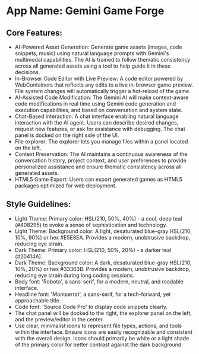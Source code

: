 # **App Name**: Gemini Game Forge

## Core Features:

- AI-Powered Asset Generation: Generate game assets (images, code snippets, music) using natural language prompts with Gemini's multimodal capabilities. The AI is trained to follow thematic consistency across all generated assets using a tool to help guide it in these decisions.
- In-Browser Code Editor with Live Preview: A code editor powered by WebContainers that reflects any edits to a live in-browser game preview. File system changes will automatically trigger a hot-reload of the game.
- AI-Assisted Code Modification: The Gemini AI will make context-aware code modifications in real time using Gemini code generation and execution capabilities, and based on conversation and system state.
- Chat-Based Interaction: A chat interface enabling natural language interaction with the AI agent. Users can describe desired changes, request new features, or ask for assistance with debugging. The chat panel is docked on the right side of the UI.
- File explorer: The explorer lets you manage files within a panel located on the left.
- Context Preservation: The AI maintains a continuous awareness of the conversation history, project context, and user preferences to provide personalized assistance and ensure thematic consistency across all generated assets.
- HTML5 Game Export: Users can export generated games as HTML5 packages optimized for web deployment.

## Style Guidelines:

- Light Theme: Primary color: HSL(210, 50%, 40%) - a cool, deep teal (#408295) to evoke a sense of sophistication and technology.
- Light Theme: Background color: A light, desaturated blue-gray HSL(210, 10%, 90%) or hex #E5E8EA. Provides a modern, unobtrusive backdrop, reducing eye strain.
- Dark Theme: Primary color: HSL(210, 50%, 20%) - a darker teal (#20414A).
- Dark Theme: Background color: A dark, desaturated blue-gray HSL(210, 10%, 20%) or hex #33363B. Provides a modern, unobtrusive backdrop, reducing eye strain during long coding sessions.
- Body font: 'Roboto', a sans-serif, for a modern, neutral, and readable interface.
- Headline font: 'Montserrat', a sans-serif, for a tech-forward, yet approachable title.
- Code font: 'Source Code Pro' to display code snippets clearly.
- The chat panel will be docked to the right, the explorer panel on the left, and the preview/editor in the center.
- Use clear, minimalist icons to represent file types, actions, and tools within the interface. Ensure icons are easily recognizable and consistent with the overall design. Icons should primarily be white or a light shade of the primary color for better contrast against the dark background.